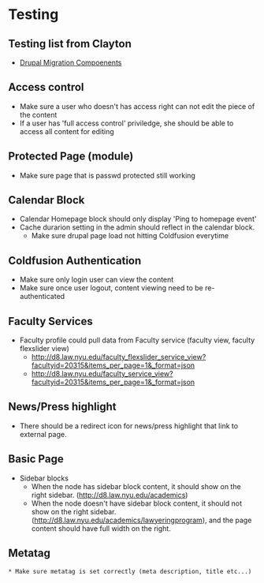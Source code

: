# Testing

## Testing list from Clayton
* [Drupal Migration Compoenents](https://airtable.com/tblt9O2o7jXcmc5D6/viwshisSFAGbVbW4O)


## Access control
* Make sure a user who doesn't has access right can not edit the piece of the content
* If a user has 'full access control' priviledge, she should be able to access all content for editing


## Protected Page (module)
* Make sure page that is passwd protected still working

## Calendar Block
* Calendar Homepage block should only display 'Ping to homepage event'
* Cache durarion setting in the admin should reflect in the calendar block.
    * Make sure drupal page load not hitting Coldfusion everytime


## Coldfusion Authentication
* Make sure only login user can view the content
* Make sure once user logout, content viewing need to be re-authenticated


## Faculty Services
* Faculty profile could pull data from Faculty service (faculty view, faculty flexslider view)
	* http://d8.law.nyu.edu/faculty_flexslider_service_view?facultyid=20315&items_per_page=1&_format=json
	* http://d8.law.nyu.edu/faculty_service_view?facultyid=20315&items_per_page=1&_format=json


## News/Press highlight
* There should be a redirect icon for news/press highlight that link to external page.

## Basic Page
* Sidebar blocks
	* When the node has sidebar block content, it should show on the right sidebar. (http://d8.law.nyu.edu/academics)
	* When the node doesn't have sidebar block content, it should not show on the right sidebar.
	  (http://d8.law.nyu.edu/academics/lawyeringprogram), and the page content should have full width on the right.
	
## Metatag
    * Make sure metatag is set correctly (meta description, title etc...)
